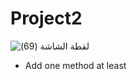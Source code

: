 # Project2

![‏‏لقطة الشاشة (69)](https://user-images.githubusercontent.com/52765342/213472533-0fa7dfcd-9ae7-4dcf-b9d7-c3d9d7a2093e.png)

- Add one method at least
